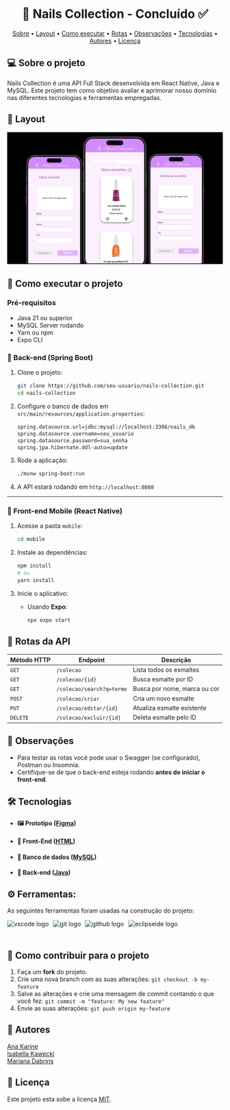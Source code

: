 
<h1 align="center"> 
	  🚀 Nails Collection - Concluído ✅
</h1>

<!-- ---------------------------------------------------------------------- -->

<!-- MODELO MENU DE NAVEGAÇÃO -->
<p align="center">
 <a href="#-sobre-o-projeto">Sobre</a> •
 <a href="#-layout">Layout</a> • 
 <a href="#-como-executar-o-projeto">Como executar</a> • 
 <a href="#-rotas-da-api">Rotas</a> • 
 <a href="#-observações">Observações</a> • 
 <a href="#-tecnologias">Tecnologias</a> • 
 <a href="#-autores">Autores</a> • 
 <a href="#-licença">Licença</a>
</p>

<!-- ---------------------------------------------------------------------- -->

<!-- MODELO DESCRIÇÃO SOBRE O PROJETO: -->
## 💻 Sobre o projeto

<!-- EXPLICA O MOTIVO DO PROJETO -->
Nails Collection é uma API Full Stack desenvolvida em React Native, Java e MySQL. Este projeto tem como objetivo avaliar e aprimorar nosso domínio nas diferentes tecnologias e ferramentas empregadas.





<!-- EXEMPLO DE LAYOUT: -->
## 🎨 Layout

<!-- AQUI VOCÊ PASSA O CAMINHO DA IMAGEM -->
![Tela](https://github.com/maridabrins/Nails-Collection/blob/main/thumbMobile.PNG)<br>
<!-- ---------------------------------------------------------------------- -->

<!-- MODELO DE COMO EXECUTAR O PROJETO -->
## 🚀 Como executar o projeto

### Pré-requisitos

- Java 21 ou superior   
- MySQL Server rodando  
- Yarn ou npm  
- Expo CLI 

### 🔧 Back-end (Spring Boot)

1. Clone o projeto:

   ```bash
   git clone https://github.com/seu-usuario/nails-collection.git
   cd nails-collection
   ```

2. Configure o banco de dados em `src/main/resources/application.properties`:

   ```properties
   spring.datasource.url=jdbc:mysql://localhost:3306/nails_db
   spring.datasource.username=seu_usuario
   spring.datasource.password=sua_senha
   spring.jpa.hibernate.ddl-auto=update
   ```

3. Rode a aplicação:

   ```bash
   ./mvnw spring-boot:run
   ```

4. A API estará rodando em `http://localhost:8080`

---

### 📱 Front-end Mobile (React Native)

1. Acesse a pasta `mobile`:

   ```bash
   cd mobile
   ```

2. Instale as dependências:

   ```bash
   npm install
   # ou
   yarn install
   ```

3. Inicie o aplicativo:

   - Usando **Expo**:

     ```bash
     npx expo start
     ```



## 📡 Rotas da API

| Método HTTP | Endpoint                   | Descrição                                        |
|-------------|----------------------------|--------------------------------------------------|
| `GET`       | `/colecao`                 | Lista todos os esmaltes                         |
| `GET`       | `/colecao/{id}`            | Busca esmalte por ID                            |
| `GET`       | `/colecao/search?q=termo`  | Busca por nome, marca ou cor                    |
| `POST`      | `/colecao/criar`           | Cria um novo esmalte                            |
| `PUT`       | `/colecao/editar/{id}`     | Atualiza esmalte existente                      |
| `DELETE`    | `/colecao/excluir/{id}`    | Deleta esmalte pelo ID                          |

## 📌 Observações

- Para testar as rotas você pode usar o Swagger (se configurado), Postman ou Insomnia.  
- Certifique-se de que o back-end esteja rodando **antes de iniciar o front-end**.

## 🛠 Tecnologias

-  #### 🖼 **Prototipo** ([Figma](https://www.figma.com/))

 - #### 📲 **Front-End**  ([HTML](https://html.com/)) 

 - #### 🎲 **Banco de dados** ([MySQL](https://www.mysql.com/))

 - #### 📃 **Back-end** ([Java](https://www.java.com/pt-BR/))


## ⚙ Ferramentas: 

As seguintes ferramentas foram usadas na construção do projeto:

<div style="display: flex; gap: 10px; align-items: center; flex-wrap: wrap;">
  <img src="https://img.shields.io/badge/Visual Studio Code-007ACC?logo=visualstudiocode&logoColor=white&style=for-the-badge" height="40" alt="vscode logo" />
  <img src="https://img.shields.io/badge/Git-F05032?logo=git&logoColor=white&style=for-the-badge" height="40" alt="git logo" />
  <img src="https://img.shields.io/badge/GitHub-181717?logo=github&logoColor=white&style=for-the-badge" height="40" alt="github logo" />
 <img src="https://img.shields.io/badge/Eclipse IDE-2C2255?logo=eclipseide&logoColor=white&style=for-the-badge" height="40" alt="eclipseide logo"  />
</div>

<!-- MODELO DE COMO CONTRIBUIR PARA O PROJETO -->
## 💪 Como contribuir para o projeto

1. Faça um **fork** do projeto.
2. Crie uma nova branch com as suas alterações: `git checkout -b my-feature`
3. Salve as alterações e crie uma mensagem de commit contando o que você fez: `git commit -m "feature: My new feature"`
4. Envie as suas alterações: `git push origin my-feature`




<!-- ---------------------------------------------------------------------- -->

<!-- MODELO DE AUTOR-->
## 🦸 Autores

 <a href="https://github.com/anakarine1511">
Ana Karine</a>
 <br />
 <a href="https://github.com/isakawecki">
Isabella Kawecki</a>
 <br />
 <a href="https://github.com/maridabrins">
Mariana Dabrins</a>
 <br />
 


<!-- ---------------------------------------------------------------------- -->

<!-- MODELO DE LICENÇA -->
## 📝 Licença

Este projeto esta sobe a licença [MIT](./LICENSE).




